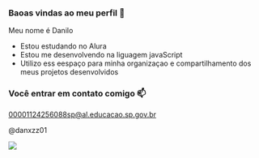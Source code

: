 ### Baoas vindas ao meu perfil 💙

Meu nome é Danilo

-   Estou estudando no Alura
-   Estou me desenvolvendo na liguagem javaScript
-   Utilizo ess eespaço para minha organizaçao e compartilhamento dos meus projetos desenvolvidos

 ### Você entrar em contato comigo 📫

00001124256088sp@al.educacao.sp.gov.br

@danxzz01

![](https://media1.tenor.com/m/EAnDojNORTwAAAAd/bad-teeth-hi.gif)
